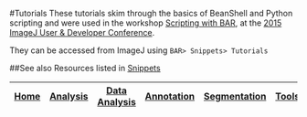 #Tutorials
These tutorials skim through the basics of BeanShell and Python scripting and were used in the
workshop [Scripting with BAR](http://imagej.net/Conference_2015_Program#Tiago_Ferreira_-_Scripting_with_BAR),
at the [2015 ImageJ User & Developer Conference](http://imagej.net/Conference_2015).

They can be accessed from ImageJ using `BAR> Snippets> Tutorials`

##See also
Resources listed in [Snippets](https://github.com/tferr/Scripts/tree/master/Snippets#useful-resources)


| [Home] | [Analysis] | [Data Analysis] | [Annotation] | [Segmentation] | [Tools] | [Plugins][Java Classes] | [lib] | [Snippets] | [IJ] |
|:------:|:----------:|:---------------:|:------------:|:--------------:|:-------:|:-----------------------:|:-----:|:----------:|:----:|

[Home]: https://github.com/tferr/Scripts#ij-bar
[Analysis]: https://github.com/tferr/Scripts/tree/master/Analysis#analysis
[Data Analysis]: https://github.com/tferr/Scripts/tree/master/BAR/src/main/resources/scripts/BAR/Data_Analysis#data-analysis
[Annotation]: https://github.com/tferr/Scripts/tree/master/Annotation#annotation
[Segmentation]: https://github.com/tferr/Scripts/tree/master/Segmentation#segmentation
[Tools]: https://github.com/tferr/Scripts/tree/master/Tools#tools-and-toolsets
[Java Classes]: https://github.com/tferr/Scripts/tree/master/BAR#java-classes
[lib]: https://github.com/tferr/Scripts/tree/master/lib#lib
[Snippets]: https://github.com/tferr/Scripts/tree/master/Snippets#snippets
[IJ]: http://imagej.net/BAR
